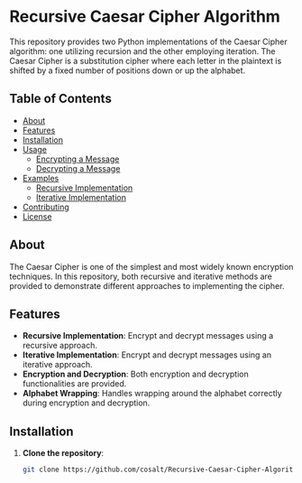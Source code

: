 # Recursive Caesar Cipher Algorithm

This repository provides two Python implementations of the Caesar Cipher algorithm: one utilizing recursion and the other employing iteration. The Caesar Cipher is a substitution cipher where each letter in the plaintext is shifted by a fixed number of positions down or up the alphabet.

## Table of Contents

- [About](#about)
- [Features](#features)
- [Installation](#installation)
- [Usage](#usage)
  - [Encrypting a Message](#encrypting-a-message)
  - [Decrypting a Message](#decrypting-a-message)
- [Examples](#examples)
  - [Recursive Implementation](#recursive-implementation)
  - [Iterative Implementation](#iterative-implementation)
- [Contributing](#contributing)
- [License](#license)

## About

The Caesar Cipher is one of the simplest and most widely known encryption techniques. In this repository, both recursive and iterative methods are provided to demonstrate different approaches to implementing the cipher.

## Features

- **Recursive Implementation**: Encrypt and decrypt messages using a recursive approach.
- **Iterative Implementation**: Encrypt and decrypt messages using an iterative approach.
- **Encryption and Decryption**: Both encryption and decryption functionalities are provided.
- **Alphabet Wrapping**: Handles wrapping around the alphabet correctly during encryption and decryption.

## Installation

1. **Clone the repository**:

   ```bash
   git clone https://github.com/cosalt/Recursive-Caesar-Cipher-Algorithm.git
